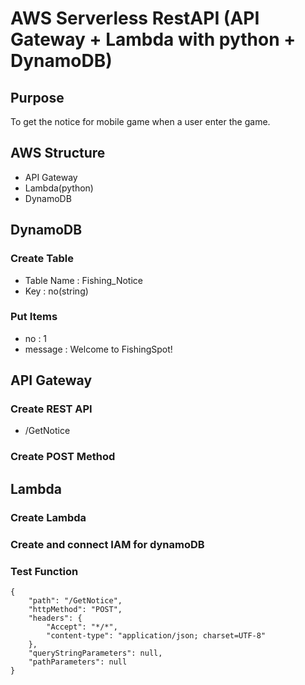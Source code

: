 # AWS Serverless RestAPI (API Gateway + Lambda with python + DynamoDB)

## Purpose
To get the notice for mobile game when a user enter the game.

## AWS Structure
- API Gateway
- Lambda(python)
- DynamoDB

## DynamoDB
### Create Table
- Table Name : Fishing_Notice
- Key : no(string)
### Put Items
- no : 1
- message : Welcome to FishingSpot!

## API Gateway
### Create REST API
- /GetNotice
### Create POST Method

## Lambda
### Create Lambda
### Create and connect IAM for dynamoDB
### Test Function
```
{
    "path": "/GetNotice",
    "httpMethod": "POST",
    "headers": {
        "Accept": "*/*",
        "content-type": "application/json; charset=UTF-8"
    },
    "queryStringParameters": null,
    "pathParameters": null
}
```
